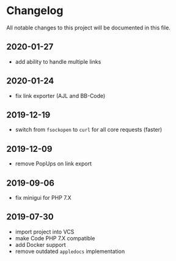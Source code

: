 # Changelog
All notable changes to this project will be documented in this file.

## 2020-01-27
- add ability to handle multiple links 

## 2020-01-24
- fix link exporter (AJL and BB-Code)

## 2019-12-19
- switch from `fsockopen` to `curl` for all core requests (faster)

## 2019-12-09
- remove PopUps on link export

## 2019-09-06
- fix minigui for PHP 7.X

## 2019-07-30
- import project into VCS
- make Code PHP 7.X compatible
- add Docker support
- remove outdated `appledocs` implementation